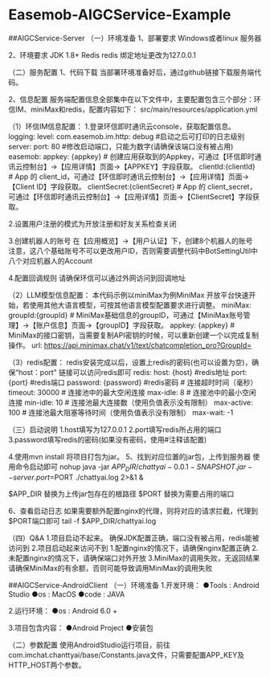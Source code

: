 # Easemob-AIGCService-Example

##AIGCService-Server
（一）环境准备
1、部署要求
Windows或者linux 服务器

2、环境要求
JDK 1.8+
Redis
redis 绑定地址更改为127.0.0.1


（二）服务配置
1、代码下载
当部署环境准备好后，通过github链接下载服务端代码。

2、信息配置
服务端配置信息全部集中在以下文件中，主要配置包含三个部分：环信IM、miniMax和redis，配置内容如下：
src/main/resources/application.yml

（1）环信IM信息配置：
1.登录环信即时通讯云console，获取配置信息。
logging:
  level:
    com.easemob.im.http: debug  #启动之后可打印的日志级别
server:
  port: 80             #修改启动端口，只能为数字(请确保该端口没有被占用)
easemob:
  appkey: {appkey}     # 创建应用获取到的Appkey，可通过【环信即时通讯云控制台】->【应用详情】页面->【APPKEY】字段获取。
  clientId:{clientId}  #  App 的 client_id，可通过【环信即时通讯云控制台】->【应用详情】页面->【Client ID】字段获取。
  clientSecret:{clientSecret}  #  App 的 client_secret，可通过【环信即时通讯云控制台】->【应用详情】页面->【ClientSecret】字段获取。





2.设置用户注册的模式为开放注册和好友关系检查关闭


3.创建机器人的账号
在【应用概览】->【用户认证】下，创建8个机器人的账号
注意，这八个基础账号不可以更改用户ID，否则需要调整代码中BotSettingUtil中八个对应机器人的Account


4.配置回调规则
请确保环信可以通过外网访问到回调地址


（2）LLM模型信息配置：
本代码示例以miniMax为例MiniMax 开放平台快速开始，若使用其他大语言模型，可按其他语言模型配置要求进行调整。
miniMax:
  groupId:{groupId}  # MiniMax基础信息的groupID，可通过【MiniMax账号管理】->【账户信息】页面->【groupID】字段获取。
  appkey: {appkey}   # MiniMax的接口密钥，当需要复制API密钥的时候，可以重新创建一个以完成复制操作。
  url: https://api.minimax.chat/v1/text/chatcompletion_pro?GroupId=


（3）redis配置：
redis安装完成以后，设置上redis的密码(也可以设置为空)，确保“host：port" 链接可以访问redis即可
  redis:
    host: {host}           #redis地址
    port: {port}           #redis端口
    password: {password}   #redis密码
    # 连接超时时间（毫秒）
    timeout: 30000
    # 连接池中的最大空闲连接
    max-idle: 8
    # 连接池中的最小空闲连接
    min-idle: 10
    # 连接池最大连接数（使用负值表示没有限制）
    max-active: 100
    # 连接池最大阻塞等待时间（使用负值表示没有限制）
    max-wait: -1


（三）启动说明
1.host填写为127.0.0.1
2.port填写redis所占用的端口
3.password填写redis的密码(如果没有密码，使用#注释该配置)

4.使用mvn install 将项目打包为jar。
5、找到对应位置的jar包，上传到服务器
使用命令启动即可
nohup java -jar $APP_DIR/chattyai-0.0.1-SNAPSHOT.jar --server.port=$PORT ./chattyai.log 2>&1 &

$APP_DIR 替换为上传jar包存在的根路径
$PORT 替换为需要占用的端口

6、查看启动日志
如果需要额外配置nginx的代理，则将对应的请求拦截，代理到$PORT端口即可
tail -f $APP_DIR/chattyai.log 


（四）Q&A
1.项目启动不起来。
确保JDK配置正确，端口没有被占用，redis能被访问到
2.项目启动起来访问不到
1.配置nginx的情况下，请确保nginx配置正确
2.未配置nginx的情况下，请确保端口对外开放
3.MiniMax的调用失败，无返回结果
请确保MiniMax的有余额，否则可能导致调用MiniMax的调用失败


##AIGCService-AndroidClient
（一）环境准备
1.开发环境：
●Tools : Android Studio
●os : MacOS
●code : JAVA

2.运行环境：
●os : Android 6.0 +

3.项目包含内容：
●Android Project
●安装包

（二）参数配置
使用AndroidStudio运行项目，前往com.imchat.chanttyai/base/Constants.java文件，只需要配置APP_KEY及HTTP_HOST两个参数。


